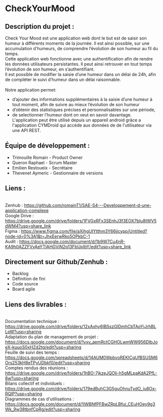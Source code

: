 # CheckYourMood

## Description du projet : 
Check Your Mood est une application web dont le but est de saisir son humeur à différents moments de la journée. Il est ainsi possible, sur une accumulation d'humeurs,  de comprendre l’évolution de son humeur au fil du temps.<br>
Cette application web fonctionne avec une authentification afin de rendre les données utilisateurs persistantes. Il peut ainsi retrouver en tout temps l’évolution de son humeur, en s’authentifiant.<br>
Il est possible de modifier la saisie d’une humeur dans un délai de 24h, afin de compléter le suivi d’humeur dans un délai raisonnable.<br><br>
Notre application permet:<br>
 - d’ajouter des informations supplémentaires à la saisie d’une humeur à tout moment, afin de suivre au mieux l’évolution de son humeur<br>
 - d’obtenir des statistiques précises et personnalisables sur une période,<br>
 - de selectionner l’humeur dont on veut en savoir davantage.<br>
L'application peut être utilisé depuis un appareil android grâce a l'application CYMDroid qui accède aux données de de l'utilisateur via une API REST.

## Équipe de développement : 
- Trimouille Romain - Product Owner
- Queron Raphael - Scrum Master
- Emilien Restoueix - Secrétaire
- Thevenet Aymeric - Gestionnaire de versions

## Liens :
<br>Zenhub : https://github.com/romainT1/SAE-S4---Developpement-d-une-application-complexe
<br>Google Drive : https://drive.google.com/drive/folders/1FVGxRFx3SEnhJ3f3EOX7bIu8tWV5dWM4?usp=share_link
<br>Figma : https://www.figma.com/file/aXjhgUIYtthm3Y66jjcypp/Untitled?node-id=0%3A1&t=JhxEerwRko5OPkbC-1
<br>Audit : https://docs.google.com/document/d/1b9W7Cu4nR-KA9h0AZZFVyAeYTlAHGViN2p13FbUpIbY/edit?usp=share_link

## Directement sur Github/Zenhub :
- Backlog
- Définition de fini
- Code source
- Board agile

## Liens des livrables : 
<br>Documentation technique : https://drive.google.com/drive/folders/12xAxhy6IBSszGlDmhCbTAoYjJrhBLLpW?usp=sharing
<br>Adaptation du plan de management de projet : https://docs.google.com/document/d/1yxv_aemRctCGHOLwmWW956DIbJoeX-kuuoS0xHZd2tg/edit?usp=sharing
<br>Feuille de suivi des temps : https://docs.google.com/spreadsheets/d/14AUM0WpbvoREKICqUfBSUSM6Ors253kH8eTPyUDbkf0/edit?usp=sharing
<br>Comptes rendus des réunions : https://drive.google.com/drive/folders/1hBO-7jkzeJQOli-h5gMLpaKdA2PfL-8w?usp=sharing
<br>Bilans collectif et individuels : https://drive.google.com/drive/folders/179edBuhC3G5guOhnuTydO_ju8Ox-RQlP?usp=sharing
<br>Diagrammes de cas d'utilisations : https://docs.google.com/document/d/1lWBNfPFBwZRpLBfui_CEuHOey9g3Wk_9w38tbnfCpRg/edit?usp=sharing
